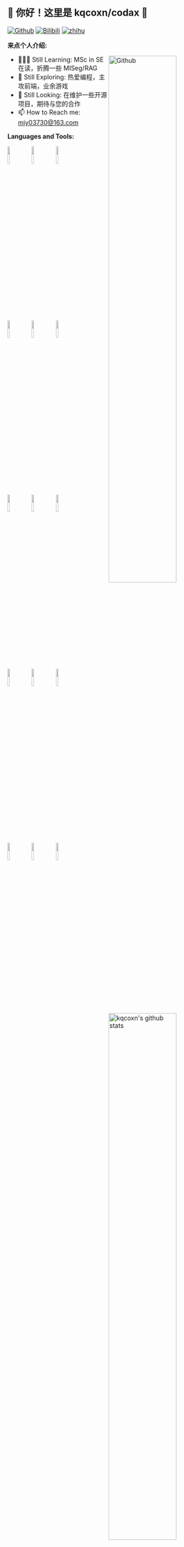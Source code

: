 ## 👋 你好！这里是 kqcoxn/codax 🚀

[![Github](https://img.shields.io/badge/-Github-000?style=flat&logo=Github&logoColor=white)](https://github.com/kqcoxn)
[![Bilibili](https://img.shields.io/badge/-bilibili-%23F37697?style=flat&logo=bilibili&logoColor=white)](https://space.bilibili.com/49804008)
[![zhihu](https://img.shields.io/badge/-知乎-1772f6?style=flat&logo=zhihu&logoColor=white)](https://www.zhihu.com/people/codax-16)

**来点个人介绍:**

<!-- Any image aligned to the right. Beware the width -->
<img width="55%" align="right" alt="Github" src="https://raw.githubusercontent.com/onimur/.github/master/.resources/git-header.svg" />

- 👨🏽‍💻 Still Learning: MSc in SE 在读，折腾一些 MIS​​eg/RAG
- 🌱 Still Exploring: 热爱编程，主攻前端，业余游戏
- 🤝 Still Looking: 在维护一些开源项目，期待与您的合作
- 📫 How to Reach me: mjy03730@163.com

**Languages and Tools:**

<p>
  <a href="https://github.com/kqcoxn">
    <img width="55%" align="right" alt="kqcoxn's github stats" src="https://github-readme-stats.vercel.app/api?username=kqcoxn&show_icons=true&hide_border=true" />
  </a>

<code><img width="10%" src="https://www.vectorlogo.zone/logos/javascript/javascript-ar21.svg"></code>
<code><img width="10%" src="https://www.vectorlogo.zone/logos/typescriptlang/typescriptlang-ar21.svg"></code>
<code><img width="10%" src="https://www.vectorlogo.zone/logos/nodejs/nodejs-ar21.svg"></code>
<br />
<code><img width="10%" src="https://www.vectorlogo.zone/logos/vuejs/vuejs-ar21.svg"></code>
<code><img width="10%" src="https://www.vectorlogo.zone/logos/reactjs/reactjs-ar21.svg"></code>
<code><img width="10%" src="https://www.vectorlogo.zone/logos/electronjs/electronjs-ar21.svg"></code>
<br />
<code><img width="10%" src="https://www.vectorlogo.zone/logos/python/python-ar21.svg"></code>
<code><img width="10%" src="https://www.vectorlogo.zone/logos/pytorch/pytorch-ar21.svg"></code>
<code><img width="10%" src="https://www.vectorlogo.zone/logos/java/java-ar21.svg"></code>
<br />
<code><img width="10%" src="https://www.vectorlogo.zone/logos/unity3d/unity3d-ar21.svg"></code>
<code><img width="10%" src="https://www.vectorlogo.zone/logos/rust-lang/rust-lang-ar21.svg"></code>
<code><img width="10%" src="https://www.vectorlogo.zone/logos/mongodb/mongodb-ar21.svg"></code>
<br />
<code><img width="10%" src="https://www.vectorlogo.zone/logos/json/json-ar21.svg"></code>
<code><img width="10%" src="https://www.vectorlogo.zone/logos/yaml/yaml-ar21.svg"></code>
<code><img width="10%" src="https://www.vectorlogo.zone/logos/git-scm/git-scm-ar21.svg"></code>

</p>
